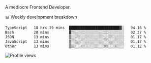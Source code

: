 A mediocre Frontend Developer.

📊 Weekly development breakdown
<!--START_SECTION:waka-->

```txt
TypeScript   18 hrs 39 mins  ███████████████████████▓░   94.16 %
Bash         28 mins         ▓░░░░░░░░░░░░░░░░░░░░░░░░   02.37 %
JSON         13 mins         ▒░░░░░░░░░░░░░░░░░░░░░░░░   01.17 %
JavaScript   13 mins         ▒░░░░░░░░░░░░░░░░░░░░░░░░   01.17 %
Other        13 mins         ▒░░░░░░░░░░░░░░░░░░░░░░░░   01.12 %
```

<!--END_SECTION:waka-->

<img src="https://gpvc.arturio.dev/iqbalfasri" alt="Profile views"/>
